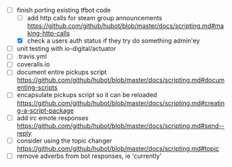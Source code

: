 - [ ] finish porting existing tfbot code
  + [ ] add http calls for steam group announcements https://github.com/github/hubot/blob/master/docs/scripting.md#making-http-calls
  + [x] check a users auth status if they try do something admin'ey
- [ ] unit testing with io-digital/actuator
- [ ] .travis.yml
- [ ] coveralls.io
- [ ] document entire pickups script https://github.com/github/hubot/blob/master/docs/scripting.md#documenting-scripts
- [ ] encapsulate pickups script so it can be reloaded https://github.com/github/hubot/blob/master/docs/scripting.md#creating-a-script-package
- [ ] add irc emote responses https://github.com/github/hubot/blob/master/docs/scripting.md#send--reply
- [ ] consider using the topic changer https://github.com/github/hubot/blob/master/docs/scripting.md#topic
- [ ] remove adverbs from bot responses, ie 'currently'
